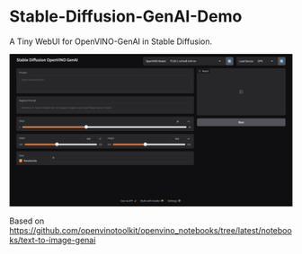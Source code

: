 # Stable-Diffusion-GenAI-Demo
A Tiny WebUI for OpenVINO-GenAI in Stable Diffusion.

![demo](demo.png)

Based on https://github.com/openvinotoolkit/openvino_notebooks/tree/latest/notebooks/text-to-image-genai
